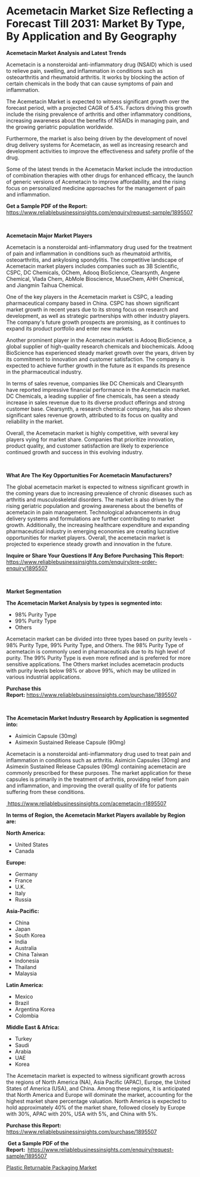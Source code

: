<p><h1>Acemetacin Market Size Reflecting a Forecast Till 2031: Market By Type, By Application and By Geography</h1></p><p><strong>Acemetacin Market Analysis and Latest Trends</strong></p>
<p><p>Acemetacin is a nonsteroidal anti-inflammatory drug (NSAID) which is used to relieve pain, swelling, and inflammation in conditions such as osteoarthritis and rheumatoid arthritis. It works by blocking the action of certain chemicals in the body that can cause symptoms of pain and inflammation.</p><p>The Acemetacin Market is expected to witness significant growth over the forecast period, with a projected CAGR of 5.4%. Factors driving this growth include the rising prevalence of arthritis and other inflammatory conditions, increasing awareness about the benefits of NSAIDs in managing pain, and the growing geriatric population worldwide.</p><p>Furthermore, the market is also being driven by the development of novel drug delivery systems for Acemetacin, as well as increasing research and development activities to improve the effectiveness and safety profile of the drug.</p><p>Some of the latest trends in the Acemetacin Market include the introduction of combination therapies with other drugs for enhanced efficacy, the launch of generic versions of Acemetacin to improve affordability, and the rising focus on personalized medicine approaches for the management of pain and inflammation.</p></p>
<p><strong>Get a Sample PDF of the Report:&nbsp;</strong> <a href="https://www.reliablebusinessinsights.com/enquiry/request-sample/1895507">https://www.reliablebusinessinsights.com/enquiry/request-sample/1895507</a></p>
<p>&nbsp;</p>
<p><strong>Acemetacin Major Market Players</strong></p>
<p><p>Acemetacin is a nonsteroidal anti-inflammatory drug used for the treatment of pain and inflammation in conditions such as rheumatoid arthritis, osteoarthritis, and ankylosing spondylitis. The competitive landscape of Acemetacin market players includes companies such as 3B Scientific, CSPC, DC Chemicals, OChem, Adooq BioScience, Clearsynth, Angene Chemical, Vlada Chem, AbMole Bioscience, MuseChem, AHH Chemical, and Jiangmin Taihua Chemical.</p><p>One of the key players in the Acemetacin market is CSPC, a leading pharmaceutical company based in China. CSPC has shown significant market growth in recent years due to its strong focus on research and development, as well as strategic partnerships with other industry players. The company's future growth prospects are promising, as it continues to expand its product portfolio and enter new markets.</p><p>Another prominent player in the Acemetacin market is Adooq BioScience, a global supplier of high-quality research chemicals and biochemicals. Adooq BioScience has experienced steady market growth over the years, driven by its commitment to innovation and customer satisfaction. The company is expected to achieve further growth in the future as it expands its presence in the pharmaceutical industry.</p><p>In terms of sales revenue, companies like DC Chemicals and Clearsynth have reported impressive financial performance in the Acemetacin market. DC Chemicals, a leading supplier of fine chemicals, has seen a steady increase in sales revenue due to its diverse product offerings and strong customer base. Clearsynth, a research chemical company, has also shown significant sales revenue growth, attributed to its focus on quality and reliability in the market.</p><p>Overall, the Acemetacin market is highly competitive, with several key players vying for market share. Companies that prioritize innovation, product quality, and customer satisfaction are likely to experience continued growth and success in this evolving industry.</p></p>
<p>&nbsp;</p>
<p><strong>What Are The Key Opportunities For Acemetacin Manufacturers?</strong></p>
<p><p>The global acemetacin market is expected to witness significant growth in the coming years due to increasing prevalence of chronic diseases such as arthritis and musculoskeletal disorders. The market is also driven by the rising geriatric population and growing awareness about the benefits of acemetacin in pain management. Technological advancements in drug delivery systems and formulations are further contributing to market growth. Additionally, the increasing healthcare expenditure and expanding pharmaceutical industry in emerging economies are creating lucrative opportunities for market players. Overall, the acemetacin market is projected to experience steady growth and innovation in the future.</p></p>
<p><strong>Inquire or Share Your Questions If Any Before Purchasing This Report:</strong> <a href="https://www.reliablebusinessinsights.com/enquiry/pre-order-enquiry/1895507">https://www.reliablebusinessinsights.com/enquiry/pre-order-enquiry/1895507</a></p>
<p>&nbsp;</p>
<p><strong>Market Segmentation</strong></p>
<p><strong>The Acemetacin Market Analysis by types is segmented into:</strong></p>
<p><ul><li>98% Purity Type</li><li>99% Purity Type</li><li>Others</li></ul></p>
<p><p>Acemetacin market can be divided into three types based on purity levels - 98% Purity Type, 99% Purity Type, and Others. The 98% Purity Type of acemetacin is commonly used in pharmaceuticals due to its high level of purity. The 99% Purity Type is even more refined and is preferred for more sensitive applications. The Others market includes acemetacin products with purity levels below 98% or above 99%, which may be utilized in various industrial applications.</p></p>
<p><strong>Purchase this Report:&nbsp;</strong><a href="https://www.reliablebusinessinsights.com/purchase/1895507">https://www.reliablebusinessinsights.com/purchase/1895507</a></p>
<p>&nbsp;</p>
<p><strong>The Acemetacin Market Industry Research by Application is segmented into:</strong></p>
<p><ul><li>Asimicin Capsule (30mg)</li><li>Asimexin Sustained Release Capsule (90mg)</li></ul></p>
<p><p>Acemetacin is a nonsteroidal anti-inflammatory drug used to treat pain and inflammation in conditions such as arthritis. Asimicin Capsules (30mg) and Asimexin Sustained Release Capsules (90mg) containing acemetacin are commonly prescribed for these purposes. The market application for these capsules is primarily in the treatment of arthritis, providing relief from pain and inflammation, and improving the overall quality of life for patients suffering from these conditions.</p></p>
<p><a href="https://www.reliablebusinessinsights.com/acemetacin-r1895507">&nbsp;https://www.reliablebusinessinsights.com/acemetacin-r1895507</a></p>
<p><strong>In terms of Region, the Acemetacin Market Players available by Region are:</strong></p>
<p>
    <p> <strong> North America: </strong>
        <ul>
            <li>United States</li>
            <li>Canada</li>
        </ul>
        </p> 
    <p> <strong> Europe: </strong>
        <ul>
            <li>Germany</li>
            <li>France</li>
            <li>U.K.</li>
            <li>Italy</li>
            <li>Russia</li>
        </ul>
        </p> 
    <p> <strong> Asia-Pacific: </strong>
        <ul>
            <li>China</li>
            <li>Japan</li>
            <li>South Korea</li>
            <li>India</li>
            <li>Australia</li>
            <li>China Taiwan</li>
            <li>Indonesia</li>
            <li>Thailand</li>
            <li>Malaysia</li>
        </ul>
        </p> 
    <p> <strong> Latin America: </strong>
        <ul>
            <li>Mexico</li>
            <li>Brazil</li>
            <li>Argentina Korea</li>
            <li>Colombia</li>
        </ul>
        </p> 
    <p> <strong> Middle East & Africa: </strong>
        <ul>
            <li>Turkey</li>
            <li>Saudi</li>
            <li>Arabia</li>
            <li>UAE</li>
            <li>Korea</li>
        </ul>
    </p>
    </p>
<p><p>The Acemetacin market is expected to witness significant growth across the regions of North America (NA), Asia Pacific (APAC), Europe, the United States of America (USA), and China. Among these regions, it is anticipated that North America and Europe will dominate the market, accounting for the highest market share percentage valuation. North America is expected to hold approximately 40% of the market share, followed closely by Europe with 30%, APAC with 20%, USA with 5%, and China with 5%.</p></p>
<p><strong>Purchase this Report: </strong><a href="https://www.reliablebusinessinsights.com/purchase/1895507">https://www.reliablebusinessinsights.com/purchase/1895507</a></p>
<p>&nbsp;<strong>Get a Sample PDF of the Report:&nbsp;&nbsp;</strong><a href="https://www.reliablebusinessinsights.com/enquiry/request-sample/1895507">https://www.reliablebusinessinsights.com/enquiry/request-sample/1895507</a></p>
<p><strong></strong></p>
<p><p><a href="https://github.com/mateobossinovero/Market-Research-Report-List-1/blob/main/plastic-returnable-packaging-market.md">Plastic Returnable Packaging Market</a></p></p>